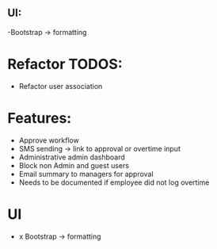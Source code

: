 
## UI:
-Bootstrap -> formatting

# Refactor TODOS:
- Refactor user association

# Features:
- Approve workflow
- SMS sending -> link to approval or overtime input
- Administrative admin dashboard
- Block non Admin and guest users
- Email summary to managers for approval
- Needs to be documented if employee did not log overtime

# UI
- x Bootstrap -> formatting

